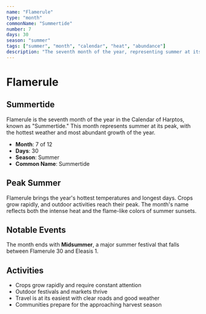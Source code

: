 ```yaml
---
name: "Flamerule"
type: "month"
commonName: "Summertide"
number: 7
days: 30
season: "summer"
tags: ["summer", "month", "calendar", "heat", "abundance"]
description: "The seventh month of the year, representing summer at its peak with hot weather and abundant growth."
---
```


# Flamerule

## Summertide

Flamerule is the seventh month of the year in the Calendar of Harptos, known as "Summertide." This month represents summer at its peak, with the hottest weather and most abundant growth of the year.

- **Month**: 7 of 12
- **Days**: 30
- **Season**: Summer
- **Common Name**: Summertide

## Peak Summer

Flamerule brings the year's hottest temperatures and longest days. Crops grow rapidly, and outdoor activities reach their peak. The month's name reflects both the intense heat and the flame-like colors of summer sunsets.

## Notable Events

The month ends with **Midsummer**, a major summer festival that falls between Flamerule 30 and Eleasis 1.

## Activities

- Crops grow rapidly and require constant attention
- Outdoor festivals and markets thrive
- Travel is at its easiest with clear roads and good weather
- Communities prepare for the approaching harvest season
